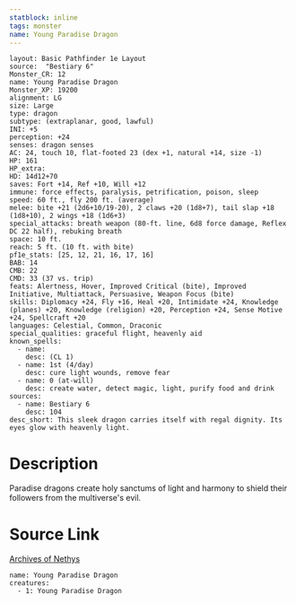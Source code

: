 ```yaml
---
statblock: inline
tags: monster
name: Young Paradise Dragon
---
```

```statblock
layout: Basic Pathfinder 1e Layout
source:  "Bestiary 6"
Monster_CR: 12
name: Young Paradise Dragon
Monster_XP: 19200
alignment: LG
size: Large
type: dragon
subtype: (extraplanar, good, lawful)
INI: +5
perception: +24
senses: dragon senses
AC: 24, touch 10, flat-footed 23 (dex +1, natural +14, size -1)
HP: 161
HP_extra: 
HD: 14d12+70
saves: Fort +14, Ref +10, Will +12
immune: force effects, paralysis, petrification, poison, sleep
speed: 60 ft., fly 200 ft. (average)
melee: bite +21 (2d6+10/19-20), 2 claws +20 (1d8+7), tail slap +18 (1d8+10), 2 wings +18 (1d6+3)
special_attacks: breath weapon (80-ft. line, 6d8 force damage, Reflex DC 22 half), rebuking breath
space: 10 ft.
reach: 5 ft. (10 ft. with bite)
pf1e_stats: [25, 12, 21, 16, 17, 16]
BAB: 14
CMB: 22
CMD: 33 (37 vs. trip)
feats: Alertness, Hover, Improved Critical (bite), Improved Initiative, Multiattack, Persuasive, Weapon Focus (bite)
skills: Diplomacy +24, Fly +16, Heal +20, Intimidate +24, Knowledge (planes) +20, Knowledge (religion) +20, Perception +24, Sense Motive +24, Spellcraft +20
languages: Celestial, Common, Draconic
special_qualities: graceful flight, heavenly aid
known_spells:
  - name:
    desc: (CL 1)
  - name: 1st (4/day)
    desc: cure light wounds, remove fear
  - name: 0 (at-will)
    desc: create water, detect magic, light, purify food and drink
sources:
  - name: Bestiary 6
    desc: 104
desc_short: This sleek dragon carries itself with regal dignity. Its eyes glow with heavenly light.
```
# Description
Paradise dragons create holy sanctums of light and harmony to shield their followers from the multiverse's evil.
# Source Link
[Archives of Nethys](https://aonprd.com/MonsterDisplay.aspx?ItemName=Young%20Paradise%20Dragon)
```encounter-table
name: Young Paradise Dragon
creatures:
  - 1: Young Paradise Dragon
```
